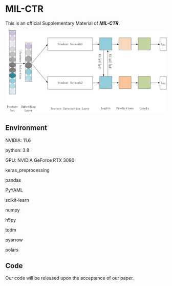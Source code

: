 # MIL-CTR

This is an official Supplementary Material of ***MIL-CTR***.

![Overview Framework](./MIL-CTR.png)

## Environment
NVIDIA: 11.6

python: 3.8

GPU: NVIDIA GeForce RTX 3090

keras_preprocessing

pandas

PyYAML

scikit-learn

numpy

h5py

tqdm

pyarrow

polars

## Code
Our code will be released upon the acceptance of our paper.


